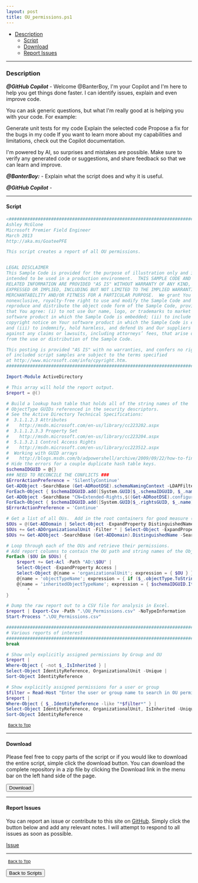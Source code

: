 ```yaml
---
layout: post
title: OU_permissions.ps1
---
```


- [Description](#description)
  - [Script](#script)
  - [Download](#download)
  - [Report Issues](#report-issues)

---

### Description

**_@GitHub Copilot_** - Welcome @BanterBoy, I'm your Copilot and I'm here to help you get things done faster. I can identify issues, explain and even improve code.

You can ask generic questions, but what I'm really good at is helping you with your code. For example:

Generate unit tests for my code
Explain the selected code
Propose a fix for the bugs in my code
If you want to learn more about my capabilities and limitations, check out the Copilot documentation.

I'm powered by AI, so surprises and mistakes are possible. Make sure to verify any generated code or suggestions, and share feedback so that we can learn and improve.

**_@BanterBoy:_** - Explain what the script does and why it is useful.

**_@GitHub Copilot_** -

---

#### Script

```powershell
<##############################################################################
Ashley McGlone
Microsoft Premier Field Engineer
March 2013
http://aka.ms/GoateePFE

This script creates a report of all OU permissions.


LEGAL DISCLAIMER
This Sample Code is provided for the purpose of illustration only and is not
intended to be used in a production environment.  THIS SAMPLE CODE AND ANY
RELATED INFORMATION ARE PROVIDED "AS IS" WITHOUT WARRANTY OF ANY KIND, EITHER
EXPRESSED OR IMPLIED, INCLUDING BUT NOT LIMITED TO THE IMPLIED WARRANTIES OF
MERCHANTABILITY AND/OR FITNESS FOR A PARTICULAR PURPOSE.  We grant You a
nonexclusive, royalty-free right to use and modify the Sample Code and to
reproduce and distribute the object code form of the Sample Code, provided
that You agree: (i) to not use Our name, logo, or trademarks to market Your
software product in which the Sample Code is embedded; (ii) to include a valid
copyright notice on Your software product in which the Sample Code is embedded;
and (iii) to indemnify, hold harmless, and defend Us and Our suppliers from and
against any claims or lawsuits, including attorneys’ fees, that arise or result
from the use or distribution of the Sample Code.

This posting is provided "AS IS" with no warranties, and confers no rights. Use
of included script samples are subject to the terms specified
at http://www.microsoft.com/info/cpyright.htm.
##############################################################################>

Import-Module ActiveDirectory

# This array will hold the report output.
$report = @()

# Build a lookup hash table that holds all of the string names of the
# ObjectType GUIDs referenced in the security descriptors.
# See the Active Directory Technical Specifications:
#  3.1.1.2.3 Attributes
#    http://msdn.microsoft.com/en-us/library/cc223202.aspx
#  3.1.1.2.3.3 Property Set
#    http://msdn.microsoft.com/en-us/library/cc223204.aspx
#  5.1.3.2.1 Control Access Rights
#    http://msdn.microsoft.com/en-us/library/cc223512.aspx
#  Working with GUID arrays
#    http://blogs.msdn.com/b/adpowershell/archive/2009/09/22/how-to-find-extended-rights-that-apply-to-a-schema-class-object.aspx
# Hide the errors for a couple duplicate hash table keys.
$schemaIDGUID = @{}
### NEED TO RECONCILE THE CONFLICTS ###
$ErrorActionPreference = 'SilentlyContinue'
Get-ADObject -SearchBase (Get-ADRootDSE).schemaNamingContext -LDAPFilter '(schemaIDGUID=*)' -Properties name, schemaIDGUID |
ForEach-Object { $schemaIDGUID.add([System.GUID]$_.schemaIDGUID, $_.name) }
Get-ADObject -SearchBase "CN=Extended-Rights,$((Get-ADRootDSE).configurationNamingContext)" -LDAPFilter '(objectClass=controlAccessRight)' -Properties name, rightsGUID |
ForEach-Object { $schemaIDGUID.add([System.GUID]$_.rightsGUID, $_.name) }
$ErrorActionPreference = 'Continue'

# Get a list of all OUs.  Add in the root containers for good measure (users, computers, etc.).
$OUs = @(Get-ADDomain | Select-Object -ExpandProperty DistinguishedName)
$OUs += Get-ADOrganizationalUnit -Filter * | Select-Object -ExpandProperty DistinguishedName
$OUs += Get-ADObject -SearchBase (Get-ADDomain).DistinguishedName -SearchScope OneLevel -LDAPFilter '(objectClass=container)' | Select-Object -ExpandProperty DistinguishedName

# Loop through each of the OUs and retrieve their permissions.
# Add report columns to contain the OU path and string names of the ObjectTypes.
ForEach ($OU in $OUs) {
    $report += Get-Acl -Path "AD:\$OU" |
    Select-Object -ExpandProperty Access |
    Select-Object @{name = 'organizationalUnit'; expression = { $OU } }, `
    @{name = 'objectTypeName'; expression = { if ($_.objectType.ToString() -eq '00000000-0000-0000-0000-000000000000') { 'All' } Else { $schemaIDGUID.Item($_.objectType) } } }, `
    @{name = 'inheritedObjectTypeName'; expression = { $schemaIDGUID.Item($_.inheritedObjectType) } }, `
        *
}

# Dump the raw report out to a CSV file for analysis in Excel.
$report | Export-Csv -Path ".\OU_Permissions.csv" -NoTypeInformation
Start-Process ".\OU_Permissions.csv"

###############################################################################
# Various reports of interest
###############################################################################
break

# Show only explicitly assigned permissions by Group and OU
$report |
Where-Object { -not $_.IsInherited } |
Select-Object IdentityReference, OrganizationalUnit -Unique |
Sort-Object IdentityReference

# Show explicitly assigned permissions for a user or group
$filter = Read-Host "Enter the user or group name to search in OU permissions"
$report |
Where-Object { $_.IdentityReference -like "*$filter*" } |
Select-Object IdentityReference, OrganizationalUnit, IsInherited -Unique |
Sort-Object IdentityReference
```

<span style="font-size:11px;"><a href="#"><i class="fas fa-caret-up" aria-hidden="true" style="color: white; margin-right:5px;"></i>Back to Top</a></span>

---

#### Download

Please feel free to copy parts of the script or if you would like to download the entire script, simple click the download button. You can download the complete repository in a zip file by clicking the Download link in the menu bar on the left hand side of the page.

<button class="btn" type="submit" onclick="window.open('/PowerShell/scripts/activeDirectory/OU_permissions.ps1')">
    <i class="fa fa-cloud-download-alt">
    </i>
        Download
</button>

---

#### Report Issues

You can report an issue or contribute to this site on <a href="https://github.com/BanterBoy/scripts-blog/issues">GitHub</a>. Simply click the button below and add any relevant notes. I will attempt to respond to all issues as soon as possible.

<!-- Place this tag where you want the button to render. -->

<a class="github-button" href="https://github.com/BanterBoy/scripts-blog/issues/new?title=OU_permissions.ps1&body=There is a problem with this function. Please find details below." data-show-count="true" aria-label="Issue BanterBoy/scripts-blog on GitHub">Issue</a>

---

<span style="font-size:11px;"><a href="#"><i class="fas fa-caret-up" aria-hidden="true" style="color: white; margin-right:5px;"></i>Back to Top</a></span>

<a href="/menu/_pages/scripts.html">
    <button class="btn">
        <i class='fas fa-reply'>
        </i>
            Back to Scripts
    </button>
</a>

[1]: http://ecotrust-canada.github.io/markdown-toc
[2]: https://github.com/googlearchive/code-prettify
